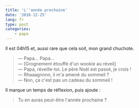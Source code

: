 ```yaml
---
title: 'L''année prochaine'
date: '2016-12-25'
lang: fr
type: post
categories:
    - papa
---
```


Il est 04h15 et, aussi rare que cela soit, mon grand chuchote.

<!-- more -->

> — Papa… Papa…  
> — [Grognement étouffé d'un wookie au réveil]  
> — Papa, réveille-toi. Le père Noël est passé, je crois !  
> — Rhaaagnnnn, il m'a amené du sommeil ?  
> — Non, ça c'est pas un cadeau du sommeil !

Il marque un temps de réflexion, puis ajoute :

> Tu en auras peut-être l'année prochaine ?